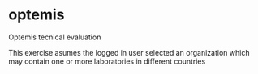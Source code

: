 # optemis

Optemis tecnical evaluation

This exercise asumes the logged in user selected an organization which may contain one or more laboratories in different countries
